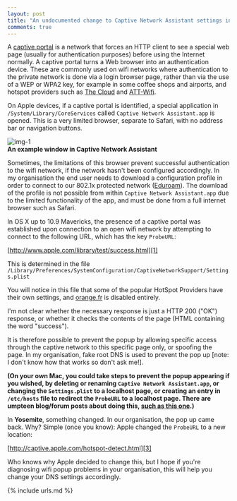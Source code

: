 ```yaml
---
layout: post
title: "An undocumented change to Captive Network Assistant settings in OS X 10.10 Yosemite"
comments: true
---
```


A [captive portal] is a network that forces an HTTP client to see a special web page (usually for authentication purposes) before using the Internet normally. A captive portal turns a Web browser into an authentication device. These are commonly used on wifi networks where authentication to the private network is done via a login browser page, rather than via the use of a WEP or WPA2 key, for example in some coffee shops and airports, and hotspot providers such as [The Cloud] and [ATT-Wifi].

On Apple devices, if a captive portal is identified, a special application in `/System/Library/CoreServices` called `Captive Network Assistant.app` is opened. This is a very limited browser, separate to Safari, with no address bar or navigation buttons.

![img-1]  
**An example window in Captive Network Assistant**

Sometimes, the limitations of this browser prevent successful authentication to the wifi network, if the network hasn't been configured accordingly. In my organisation the end user needs to download a configuration profile in order to connect to our 802.1x protected network ([Eduroam]). The download of the profile is not possible from within `Captive Network Assistant.app` due to the limited functionality of the app, and must be done from a full internet browser such as Safari.

In OS X up to 10.9 Mavericks, the presence of a captive portal was established upon connection to an open wifi network by attempting to connect to the following URL, which has the key `ProbeURL`:

[http://www.apple.com/library/test/success.html][1]

This is determined in the file `/Library/Preferences/SystemConfiguration/CaptiveNetworkSupport/Settings.plist`

You will notice in this file that some of the popular HotSpot Providers have their own settings, and [orange.fr] is disabled entirely.

I'm not clear whether the necessary response is just a HTTP 200 ("OK") response, or whether it checks the contents of the page (HTML containing the word "success").

It is therefore possible to prevent the popup by allowing specific access through the captive network to this specific page only, or spoofing the page. In my organisation, fake root DNS is used to prevent the pop up [note: I don't know how that works so don't ask me!].

**(On your own Mac, you could take steps to prevent the popup appearing if you wished, by deleting or renaming `Captive Network Assistant.app`, or changing the `Settings.plist` to a localhost page, or creating an entry in `/etc/hosts` file to redirect the `ProbeURL` to a localhost page. There are umpteen blog/forum posts about doing this, [such as this one][2].)**

In **Yosemite**, something changed. In our organisation, the pop up came back. Why? Simple (once you know): Apple changed the `ProbeURL` to a new location:

[http://captive.apple.com/hotspot-detect.html][3]

Who knows why Apple decided to change this, but I hope if you're diagnosing wifi popup problems in your organisation, this will help you change your DNS settings accordingly.

[captive portal]: http://en.wikipedia.org/wiki/Captive_portal
[the cloud]: http://www.thecloud.net
[att-wifi]: http://www.att.com/gen/general?pid=5949
[eduroam]: https://www.eduroam.org
[orange.fr]: http://www.orange.fr
[1]: http://www.apple.com/library/test/success.html
[2]: http://apple.stackexchange.com/questions/45418/how-to-automatically-login-to-captive-portals-on-os-x
[3]: http://captive.apple.com/hotspot-detect.html
[img-1]: https://www.freewave.at/wp-content/uploads/2014/08/littlesnitch_3.jpg

{% include urls.md %}
